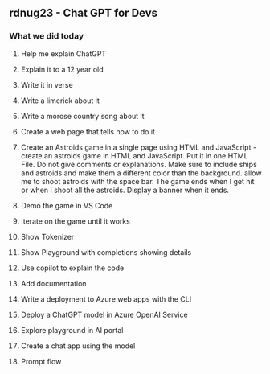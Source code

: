 ## rdnug23 - Chat GPT for Devs

### What we did today

1. Help me explain ChatGPT
1. Explain it to a 12 year old
1. Write it in verse
1. Write a limerick about it
1. Write a morose country song about it
1. Create a web page that tells how to do it

1. Create an Astroids game in a single page using HTML and JavaScript - create an astroids game in HTML and JavaScript. Put it in one HTML File. Do not give comments or explanations. Make sure to include ships and astroids and make them a different color than the background. allow me to shoot astroids with the space bar. The game ends when I get hit or when I shoot all the astroids. Display a banner when it ends.
1. Demo the game in VS Code
1. Iterate on the game until it works

1. Show Tokenizer
1. Show Playground with completions showing details 

1. Use copilot to explain the code
1. Add documentation
1. Write a deployment to Azure web apps with the CLI

1. Deploy a ChatGPT model in Azure OpenAI Service
1. Explore playground in AI portal
1. Create a chat app using the model
1. Prompt flow